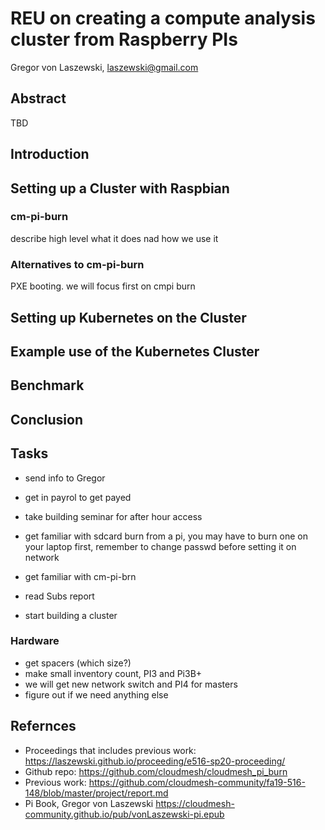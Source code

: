 # REU on creating a compute analysis cluster from Raspberry PIs

Gregor von Laszewski, laszewski@gmail.com

## Abstract

TBD

## Introduction


## Setting up a Cluster with Raspbian

### cm-pi-burn

describe high level what it does nad how we use it

### Alternatives to cm-pi-burn

PXE booting. we will focus first on cmpi burn

## Setting up Kubernetes on the Cluster

## Example use of the Kubernetes Cluster

## Benchmark

## Conclusion


## Tasks

* send info to Gregor
* get in payrol to get payed
* take building seminar for after hour access
* get familiar with sdcard burn from a pi, you may have to burn one on your laptop first, remember to change passwd before setting it on network
* get familiar with cm-pi-brn
* read Subs report

* start building a cluster

### Hardware

* get spacers (which size?)
* make small inventory count, PI3 and Pi3B+
* we will get new network switch and PI4 for masters
* figure out if we need anything else


## Refernces

* Proceedings that includes previous work: <https://laszewski.github.io/proceeding/e516-sp20-proceeding/>
* Github repo: <https://github.com/cloudmesh/cloudmesh_pi_burn>
* Previous work: <https://github.com/cloudmesh-community/fa19-516-148/blob/master/project/report.md>
* Pi Book, Gregor von Laszewski <https://cloudmesh-community.github.io/pub/vonLaszewski-pi.epub>



